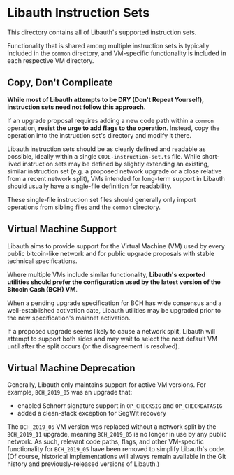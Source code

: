 # Libauth Instruction Sets

This directory contains all of Libauth's supported instruction sets.

Functionality that is shared among multiple instruction sets is typically included in the `common` directory, and VM-specific functionality is included in each respective VM directory.

## Copy, Don't Complicate

**While most of Libauth attempts to be DRY (Don't Repeat Yourself), instruction sets need not follow this approach.**

If an upgrade proposal requires adding a new code path within a `common` operation, **resist the urge to add flags to the operation**. Instead, copy the operation into the instruction set's directory and modify it there.

Libauth instruction sets should be as clearly defined and readable as possible, ideally within a single `CODE-instruction-set.ts` file. While short-lived instruction sets may be defined by slightly extending an existing, similar instruction set (e.g. a proposed network upgrade or a close relative from a recent network split), VMs intended for long-term support in Libauth should usually have a single-file definition for readability.

These single-file instruction set files should generally only import operations from sibling files and the `common` directory.

## Virtual Machine Support

Libauth aims to provide support for the Virtual Machine (VM) used by every public bitcoin-like network and for public upgrade proposals with stable technical specifications.

Where multiple VMs include similar functionality, **Libauth's exported utilities should prefer the configuration used by the latest version of the Bitcoin Cash (BCH) VM**.

When a pending upgrade specification for BCH has wide consensus and a well-established activation date, Libauth utilities may be upgraded prior to the new specification's mainnet activation.

If a proposed upgrade seems likely to cause a network split, Libauth will attempt to support both sides and may wait to select the next default VM until after the split occurs (or the disagreement is resolved).

## Virtual Machine Deprecation

Generally, Libauth only maintains support for active VM versions. For example, `BCH_2019_05` was an upgrade that:

- enabled Schnorr signature support in `OP_CHECKSIG` and `OP_CHECKDATASIG`
- added a clean-stack exception for SegWit recovery

The `BCH_2019_05` VM version was replaced without a network split by the `BCH_2019_11` upgrade, meaning `BCH_2019_05` is no longer in use by any public network. As such, relevant code paths, flags, and other VM-specific functionality for `BCH_2019_05` have been removed to simplify Libauth's code. (Of course, historical implementations will always remain available in the Git history and previously-released versions of Libauth.)
